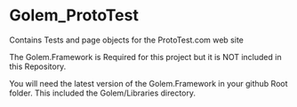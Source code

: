 Golem_ProtoTest
===============

Contains Tests and page objects for the ProtoTest.com web site

The Golem.Framework is Required for this project but it is NOT included in this Repository.

You will need the latest version of the Golem.Framework in your github Root folder.  This included the Golem/Libraries directory.

